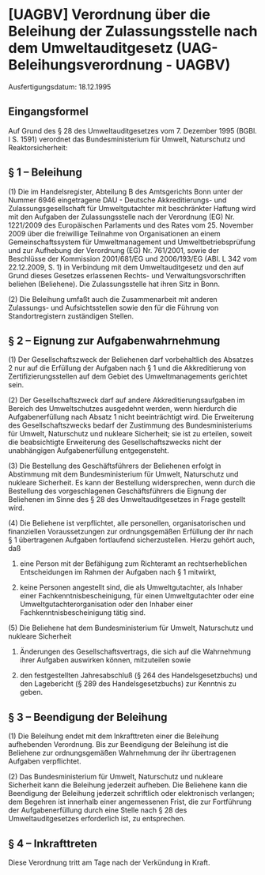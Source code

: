# [UAGBV] Verordnung über die Beleihung der Zulassungsstelle nach dem Umweltauditgesetz  (UAG-Beleihungsverordnung - UAGBV)

Ausfertigungsdatum: 18.12.1995

 

## Eingangsformel

Auf Grund des § 28 des Umweltauditgesetzes vom 7. Dezember 1995 (BGBl. I S. 1591) verordnet das Bundesministerium für Umwelt, Naturschutz und Reaktorsicherheit:


## § 1 – Beleihung

(1) Die im Handelsregister, Abteilung B des Amtsgerichts Bonn unter der Nummer 6946 eingetragene DAU - Deutsche Akkreditierungs- und Zulassungsgesellschaft für Umweltgutachter mit beschränkter Haftung wird mit den Aufgaben der Zulassungsstelle nach der Verordnung (EG) Nr. 1221/2009 des Europäischen Parlaments und des Rates vom 25. November 2009 über die freiwillige Teilnahme von Organisationen an einem Gemeinschaftssystem für Umweltmanagement und Umweltbetriebsprüfung und zur Aufhebung der Verordnung (EG) Nr. 761/2001, sowie der Beschlüsse der Kommission 2001/681/EG und 2006/193/EG (ABl. L 342 vom 22.12.2009, S. 1) in Verbindung mit dem Umweltauditgesetz und den auf Grund dieses Gesetzes erlassenen Rechts- und Verwaltungsvorschriften beliehen (Beliehene). Die Zulassungsstelle hat ihren Sitz in Bonn.

(2) Die Beleihung umfaßt auch die Zusammenarbeit mit anderen Zulassungs- und Aufsichtsstellen sowie den für die Führung von Standortregistern zuständigen Stellen.


## § 2 – Eignung zur Aufgabenwahrnehmung

(1) Der Gesellschaftszweck der Beliehenen darf vorbehaltlich des Absatzes 2 nur auf die Erfüllung der Aufgaben nach § 1 und die Akkreditierung von Zertifizierungsstellen auf dem Gebiet des Umweltmanagements gerichtet sein.

(2) Der Gesellschaftszweck darf auf andere Akkreditierungsaufgaben im Bereich des Umweltschutzes ausgedehnt werden, wenn hierdurch die Aufgabenerfüllung nach Absatz 1 nicht beeinträchtigt wird. Die Erweiterung des Gesellschaftszwecks bedarf der Zustimmung des Bundesministeriums für Umwelt, Naturschutz und nukleare Sicherheit; sie ist zu erteilen, soweit die beabsichtigte Erweiterung des Gesellschaftszwecks nicht der unabhängigen Aufgabenerfüllung entgegensteht.

(3) Die Bestellung des Geschäftsführers der Beliehenen erfolgt in Abstimmung mit dem Bundesministerium für Umwelt, Naturschutz und nukleare Sicherheit. Es kann der Bestellung widersprechen, wenn durch die Bestellung des vorgeschlagenen Geschäftsführers die Eignung der Beliehenen im Sinne des § 28 des Umweltauditgesetzes in Frage gestellt wird.

(4) Die Beliehene ist verpflichtet, alle personellen, organisatorischen und finanziellen Voraussetzungen zur ordnungsgemäßen Erfüllung der ihr nach § 1 übertragenen Aufgaben fortlaufend sicherzustellen. Hierzu gehört auch, daß

1. eine Person mit der Befähigung zum Richteramt an rechtserheblichen Entscheidungen im Rahmen der Aufgaben nach § 1 mitwirkt,

2. keine Personen angestellt sind, die als Umweltgutachter, als Inhaber einer Fachkenntnisbescheinigung, für einen Umweltgutachter oder eine Umweltgutachterorganisation oder den Inhaber einer Fachkenntnisbescheinigung tätig sind.

(5) Die Beliehene hat dem Bundesministerium für Umwelt, Naturschutz und nukleare Sicherheit

1. Änderungen des Gesellschaftsvertrags, die sich auf die Wahrnehmung ihrer Aufgaben auswirken können, mitzuteilen sowie

2. den festgestellten Jahresabschluß (§ 264 des Handelsgesetzbuchs) und den Lagebericht (§ 289 des Handelsgesetzbuchs) zur Kenntnis zu geben.


## § 3 – Beendigung der Beleihung

(1) Die Beleihung endet mit dem Inkrafttreten einer die Beleihung aufhebenden Verordnung. Bis zur Beendigung der Beleihung ist die Beliehene zur ordnungsgemäßen Wahrnehmung der ihr übertragenen Aufgaben verpflichtet.

(2) Das Bundesministerium für Umwelt, Naturschutz und nukleare Sicherheit kann die Beleihung jederzeit aufheben. Die Beliehene kann die Beendigung der Beleihung jederzeit schriftlich oder elektronisch verlangen; dem Begehren ist innerhalb einer angemessenen Frist, die zur Fortführung der Aufgabenerfüllung durch eine Stelle nach § 28 des Umweltauditgesetzes erforderlich ist, zu entsprechen.


## § 4 – Inkrafttreten

Diese Verordnung tritt am Tage nach der Verkündung in Kraft.
